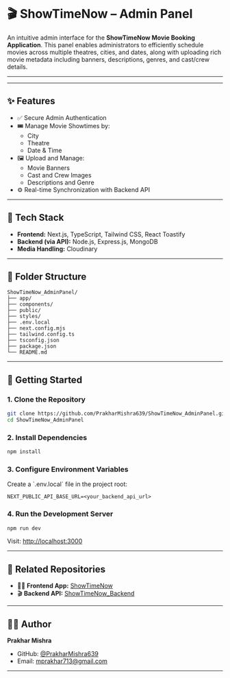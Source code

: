 # 🎬 ShowTimeNow – Admin Panel

An intuitive admin interface for the **ShowTimeNow Movie Booking Application**. This panel enables administrators to efficiently schedule movies across multiple theatres, cities, and dates, along with uploading rich movie metadata including banners, descriptions, genres, and cast/crew details.

---

---

## ✨ Features

- ✅ Secure Admin Authentication
- 🎟️ Manage Movie Showtimes by:
  - City
  - Theatre
  - Date & Time
- 🖼 Upload and Manage:
  - Movie Banners
  - Cast and Crew Images
  - Descriptions and Genre
- ⚙️ Real-time Synchronization with Backend API

---

## 🧠 Tech Stack

- **Frontend:** Next.js, TypeScript, Tailwind CSS, React Toastify
- **Backend (via API):** Node.js, Express.js, MongoDB
- **Media Handling:** Cloudinary

---

## 📁 Folder Structure

```
ShowTimeNow_AdminPanel/
├── app/
├── components/
├── public/
├── styles/
├── .env.local
├── next.config.mjs
├── tailwind.config.ts
├── tsconfig.json
├── package.json
└── README.md

```

---

## 🚀 Getting Started

### 1. Clone the Repository

```bash
git clone https://github.com/PrakharMishra639/ShowTimeNow_AdminPanel.git
cd ShowTimeNow_AdminPanel
```

### 2. Install Dependencies

```bash
npm install
```

### 3. Configure Environment Variables

Create a \`.env.local\` file in the project root:

```env
NEXT_PUBLIC_API_BASE_URL=<your_backend_api_url>
```

### 4. Run the Development Server

```bash
npm run dev
```

Visit: [http://localhost:3000](http://localhost:3000)

---

## 🔗 Related Repositories

- 🧑‍💻 **Frontend App:** [ShowTimeNow](https://github.com/PrakharMishra639/ShowTimeNow)
- 🎬 **Backend API:** [ShowTimeNow_Backend](https://github.com/PrakharMishra639/ShowTimeNow_Backend)

---

## 👨‍💻 Author

**Prakhar Mishra**

- GitHub: [@PrakharMishra639](https://github.com/PrakharMishra639)
- Email: mprakhar713@gmail.com

---
